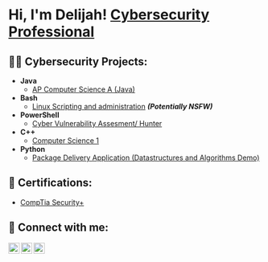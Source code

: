 <h1>Hi, I'm Delijah! <a href="https://www.linkedin.com/in/delijahjoseph">Cybersecurity Professional</a>

<h2>👨‍💻 Cybersecurity Projects:</h2>

- <b>Java</b>
  - [AP Computer Science A (Java)](https://github.com/joshmadakor1/Algorithms-Practice)
- <b>Bash</b>
  - [Linux Scripting and administration](https://github.com/joshmadakor1/4chan-Image-Analysis-Middleware-C964) <b><i>(Potentially NSFW)</b></i>
- <b>PowerShell</b>
  - [Cyber Vulnerability Assesment/ Hunter](https://github.com/DelijahJ/Powershell)
- <b>C++</b>
  - [Computer Science 1](https://github.com/DelijahJ/Tables)
- <b>Python</b>
  - [Package Delivery Application (Datastructures and Algorithms Demo)](https://github.com/joshmadakor1/Package-Delivery-Pathfinding-Algorithm)
<h2>📃 Certifications:</h2>

  - [CompTia Security+](https://www.credly.com/badges/857fadeb-b93a-4f0a-9327-b4c477a28059/public_url)

<h2> 🤳 Connect with me:</h2>

[<img align="left" alt="JoshMadakor | Twitter" width="22px" src="https://cdn.jsdelivr.net/npm/simple-icons@v3/icons/twitter.svg" />][twitter]
[<img align="left" alt="JoshMadakor | LinkedIn" width="22px" src="https://cdn.jsdelivr.net/npm/simple-icons@v3/icons/linkedin.svg" />][linkedin]
[<img align="left" alt="JoshMadakor | Instagram" width="22px" src="https://cdn.jsdelivr.net/npm/simple-icons@v3/icons/instagram.svg" />][instagram]

[twitter]: https://https://twitter.com/DelijahJoseph
[instagram]: https://https://www.instagram.com/delijah1/
[linkedin]: https://www.linkedin.com/in/delijahjoseph

